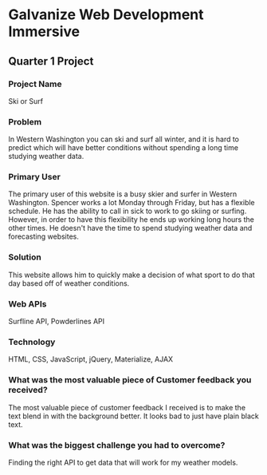 # Galvanize Web Development Immersive
## Quarter 1 Project

### Project Name
Ski or Surf

### Problem
In Western Washington you can ski and surf all winter, and it is hard to predict which will have better conditions without spending a long time studying weather data.

### Primary User
The primary user of this website is a busy skier and surfer in Western Washington. Spencer works a lot Monday through Friday, but has a flexible schedule. He has the ability to call in sick to work to go skiing or surfing. However, in order to have this flexibility he ends up working long hours the other times. He doesn't have the time to spend studying weather data and forecasting websites.

### Solution
This website allows him to quickly make a decision of what sport to do that day based off of weather conditions.

### Web APIs
Surfline API, Powderlines API

### Technology
HTML, CSS, JavaScript, jQuery, Materialize, AJAX

### What was the most valuable piece of Customer feedback you received?
The most valuable piece of customer feedback I received is to make the text blend in with the background better. It looks bad to just have plain black text.

### What was the biggest challenge you had to overcome?
Finding the right API to get data that will work for my weather models.

